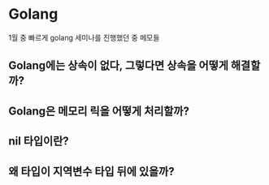# Golang  
1월 중 빠르게 golang 세미나를 진행했던 중 메모들  

## Golang에는 상속이 없다, 그렇다면 상속을 어떻게 해결할까?  
## Golang은 메모리 릭을 어떻게 처리할까?  
## nil 타입이란?  
## 왜 타입이 지역변수 타입 뒤에 있을까?
